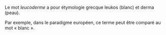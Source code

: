 <!-- TITLE: Leucoderme (blanc) -->
<!-- SUBTITLE: Présentation du Leucoderme -->

Le mot *leucoderme* a pour étymologie grecque leukos (blanc) et derma (peau).

Par exemple, dans le paradigme européen, ce terme peut être comparé au mot « blanc ».